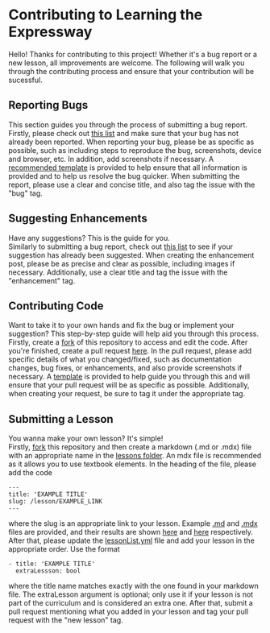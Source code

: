 # Contributing to Learning the Expressway

Hello! Thanks for contributing to this project! Whether it's a bug report or a new lesson, all improvements are welcome. The following will walk you through the contributing process and ensure that your contribution will be sucessful.      

## Reporting Bugs

This section guides you through the process of submitting a bug report.     
Firstly, please check out [this list](https://github.com/superandybean/learning-the-express-way/issues) and make sure that your bug has not already been reported. When reporting your bug, please be as specific as possible, such as including steps to reproduce the bug, screenshots, device and browser, etc. In addition, add screenshots if necessary. A [recommended template](asdf) is provided to help ensure that all information is provided and to help us resolve the bug quicker. When submitting the report, please use a clear and concise title, and also tag the issue with the "bug" tag.

## Suggesting Enhancements

Have any suggestions? This is the guide for you.       
Similarly to submitting a bug report, check out [this list](https://github.com/superandybean/learning-the-express-way/issues?q=is%3Aissue+is%3Aopen+label%3Abug+) to see if your suggestion has already been suggested. When creating the enhancement post, please be as precise and clear as possible, including images if necessary. Additionally, use a clear title and tag the issue with the "enhancement" tag.

## Contributing Code

Want to take it to your own hands and fix the bug or implement your suggestion? This step-by-step guide will help aid you through this process.      
Firstly, create a [fork](https://github.com/superandybean/learning-the-express-way/fork) of this repository to access and edit the code. After you're finished, create a pull request [here](https://github.com/superandybean/learning-the-express-way/compare). In the pull request, please add specific details of what you changed/fixed, such as documentation changes, bug fixes, or enhancements, and also provide screenshots if necessary. A [template]() is provided to help guide you through this and will ensure that your pull request will be as specific as possible. Additionally, when creating your request, be sure to tag it under the appropriate tag.

## Submitting a Lesson

You wanna make your own lesson? It's simple!      
Firstly, [fork](https://github.com/superandybean/learning-the-express-way/fork) this repository and then create a markdown (.md or .mdx) file with an appropriate name in the [lessons folder](https://github.com/superandybean/learning-the-express-way/tree/master/lessons). An mdx file is recommended as it allows you to use textbook elements. In the heading of the file, please add the code
```
---
title: 'EXAMPLE TITLE'
slug: /lesson/EXAMPLE_LINK
---
```
where the slug is an appropriate link to your lesson. Example [.md](https://github.com/superandybean/learning-the-express-way/blob/master/lessons/exampleMd.md) and [.mdx](https://github.com/superandybean/learning-the-express-way/blob/master/lessons/exampleMdx.mdx) files are provided, and their results are shown [here](http://localhost:8000/template/md) and [here](http://localhost:8000/template/mdx) respectively. After that, please update the [lessonList.yml](https://github.com/superandybean/learning-the-express-way/blob/master/data/lessonList.yml) file and add your lesson in the appropriate order. Use the format
```
- title: 'EXAMPLE TITLE'
  extraLessson: bool
```
where the title name matches exactly with the one found in your markdown file. The extraLesson argument is optional; only use it if your lesson is not part of the curriculum and is considered an extra one. After that, submit a pull request mentioning what you added in your lesson and tag your pull request with the "new lesson" tag.
